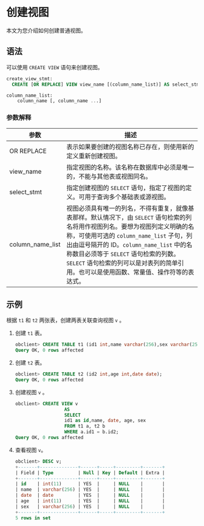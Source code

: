 # 创建视图

本文为您介绍如何创建普通视图。

## 语法

可以使用 `CREATE VIEW` 语句来创建视图。

```sql
create_view_stmt:
  CREATE [OR REPLACE] VIEW view_name [(column_name_list)] AS select_stmt;

column_name_list:
    column_name [, column_name ...]
```

### 参数解释

|      **参数**      |             **描述**                 |
|------------------|----------------------------------------|
| OR REPLACE       | 表示如果要创建的视图名称已存在，则使用新的定义重新创建视图。   |
| view_name        | 指定视图的名称。该名称在数据库中必须是唯一的，不能与其他表或视图同名。     |
| select_stmt      | 指定创建视图的 `SELECT` 语句，指定了视图的定义。可用于查询多个基础表或源视图。  |
| column_name_list | 视图必须具有唯一的列名，不得有重复，就像基表那样。默认情况下，由 `SELECT` 语句检索的列名将用作视图列名。要想为视图列定义明确的名称，可使用可选的 `column_name_list` 子句，列出由逗号隔开的 ID。`column_name_list` 中的名称数目必须等于 `SELECT` 语句检索的列数。`SELECT` 语句检索的列可以是对表列的简单引用。也可以是使用函数、常量值、操作符等的表达式。 |

## 示例

根据 `t1` 和 `t2` 两张表，创建两表关联查询视图 `v` 。

1. 创建 `t1` 表。

   ```sql
   obclient> CREATE TABLE t1 (id1 int,name varchar(256),sex varchar(256));
   Query OK, 0 rows affected
   ```

2. 创建 `t2` 表。

   ```sql
   obclient> CREATE TABLE t2 (id2 int,age int,date date);
   Query OK, 0 rows affected
   ```

3. 创建视图 `v` 。

   ```sql
   obclient> CREATE VIEW v
                     AS
                     SELECT
                     id1 as id,name, date, age, sex
                     FROM t1 a, t2 b
                     WHERE a.id1 = b.id2;
   Query OK, 0 rows affected
   ```

4. 查看视图 `v`。

   ```sql
   obclient> DESC v;
   +-------+--------------+------+-----+---------+-------+
   | Field | Type         | Null | Key | Default | Extra |
   +-------+--------------+------+-----+---------+-------+
   | id    | int(11)      | YES  |     | NULL    |       |
   | name  | varchar(256) | YES  |     | NULL    |       |
   | date  | date         | YES  |     | NULL    |       |
   | age   | int(11)      | YES  |     | NULL    |       |
   | sex   | varchar(256) | YES  |     | NULL    |       |
   +-------+--------------+------+-----+---------+-------+
   5 rows in set
   ```

